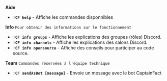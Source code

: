**Aide**

- **`!CF help`** - Affiche les commandes disponnibles

**Info**
`Pour obtenir des informations sur le fonctionnement`

- **`!CF info groups`** - Affiche les explications des groupes (rôles) Discord.
- **`!CF info channels`** - Affiche les explications des salons Discord.
- **`!CF info opensource`** - Affiche des conseils pour participer au code source.

**Team**
`Commandes réservées à l'équipe technique`

- **`!CF sendAsBot [message]`** - Envoie un message avec le bot CaptainFact

